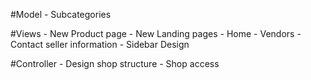 #Model
	- Subcategories

#Views
	- New Product page
	- New Landing pages
		- Home
		- Vendors
	- Contact seller information
	- Sidebar Design

#Controller
	- Design shop structure
	- Shop access 
